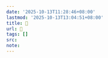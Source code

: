 ```yaml
---
date: '2025-10-13T11:28:46+08:00'
lastmod: '2025-10-13T13:04:51+08:00'
title: 󰞨
url: 󰞨
tags: []
src:
note:
---
```

